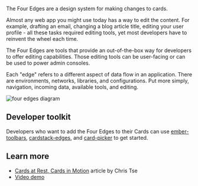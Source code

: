 The Four Edges are a design system for making changes to cards.

Almost any web app you might use today has a way to edit the content.
For example, drafting an email, changing a blog article title, editing your user profile - all these tasks required editing tools, yet most developers have to reinvent the wheel each time.

The Four Edges are tools that provide an out-of-the-box way for developers to offer editing capabilities. Those editing tools can be user-facing or can be used to power admin consoles.

Each "edge" refers to a different aspect of data flow in an application. There are environments, networks, libraries, and configurations. Put more simply, navigation, incoming data, available tools, and editing.

![four edges diagram](/images/edges.png)

## Developer toolkit

Developers who want to add the Four Edges to their Cards can use [ember-toolbars](https://github.com/cardstack/ember-toolbars/), [cardstack-edges](https://github.com/cardstack/cardstack/tree/v0.14.49/packages/edges), and [card-picker](https://github.com/cardstack/cardstack/tree/v0.14.49/packages/card-picker) to get started.

## Learn more

- [Cards at Rest, Cards in Motion](https://medium.com/cardstack/cards-at-rest-cards-in-motion-4a0f88a8b6c5) article by Chris Tse
- [Video demo](https://www.youtube.com/watch?v=lHNEG2PYky0&feature=youtu.be&t=1151)
